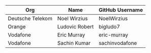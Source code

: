 | Org                    | Name                                      | GitHub Username        |
| -----------------------| ------------------------------------------| -----------------------|
| Deutsche Telekom | Noel Wirzius | NoelWirzius |
| Orange | Ludovic Robert | bigludo7 |
| Vodafone | Eric Murray | eric-murray |
| Vodafone | Sachin Kumar | sachinvodafone |
